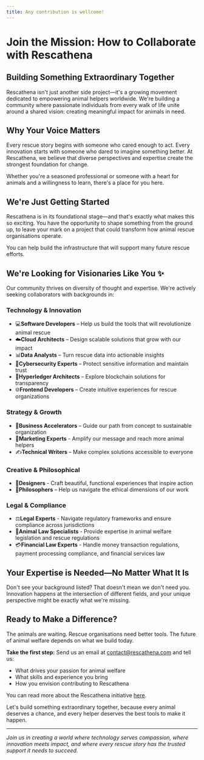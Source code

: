 ```yaml
---
title: Any contribution is wellcome!
---
```


# Join the Mission: How to Collaborate with **Rescathena**

## Building Something Extraordinary Together

Rescathena isn't just another side project—it's a growing movement dedicated to empowering animal helpers worldwide. We're building a community where passionate individuals from every walk of life unite around a shared vision: creating meaningful impact for animals in need.

## Why Your Voice Matters

Every rescue story begins with someone who cared enough to act. Every innovation starts with someone who dared to imagine something better. At Rescathena, we believe that diverse perspectives and expertise create the strongest foundation for change.

Whether you're a seasoned professional or someone with a heart for animals and a willingness to learn, there's a place for you here.

## We're Just Getting Started

Rescathena is in its foundational stage—and that's exactly what makes this so exciting. You have the opportunity to shape something from the ground up, to leave your mark on a project that could transform how animal rescue organisations operate.

You can help build the infrastructure that will support many future rescue efforts.

## We're Looking for Visionaries Like You ✨

Our community thrives on diversity of thought and expertise. We're actively seeking collaborators with backgrounds in:

### Technology & Innovation

- 💻**Software Developers** – Help us build the tools that will revolutionize animal rescue
- ☁️**Cloud Architects** – Design scalable solutions that grow with our impact
- 📊**Data Analysts** – Turn rescue data into actionable insights
- 🔐**Cybersecurity Experts** – Protect sensitive information and maintain trust
- 🔗**Hyperledger Architects** – Explore blockchain solutions for transparency
- 🌐**Frontend Developers** – Create intuitive experiences for rescue organizations

### Strategy & Growth

- 🚀**Business Accelerators** – Guide our path from concept to sustainable organization
- 📣**Marketing Experts** - Amplify our message and reach more animal helpers
- ✍️**Technical Writers** – Make complex solutions accessible to everyone

### Creative & Philosophical

- 🎨**Designers** - Craft beautiful, functional experiences that inspire action
- 💭**Philosophers** – Help us navigate the ethical dimensions of our work

### Legal & Compliance

- ⚖️**Legal Experts** - Navigate regulatory frameworks and ensure compliance across jurisdictions
- 🐾**Animal Law Specialists** - Provide expertise in animal welfare legislation and rescue regulations
- 💳**Financial Law Experts** - Handle money transaction regulations, payment processing compliance, and financial services law

## Your Expertise is Needed—No Matter What It Is

Don't see your background listed? That doesn't mean we don't need you. Innovation happens at the intersection of different fields, and your unique perspective might be exactly what we're missing.

## Ready to Make a Difference?

The animals are waiting. Rescue organisations need better tools. The future of animal welfare depends on what we build today.

**Take the first step:** Send us an email at [contact@rescathena.com](mailto:contact@rescathena.com) and tell us:

- What drives your passion for animal welfare
- What skills and experience you bring
- How you envision contributing to Rescathena

You can read more about the Rescathena initiative [here](https://juanmiguelrua.com/posts/rescathena_seed/).

Let's build something extraordinary together, because every animal deserves a chance, and every helper deserves the best tools to make it happen.

---

*Join us in creating a world where technology serves compassion, where innovation meets impact, and where every rescue story has the trusted support it needs to succeed.*
